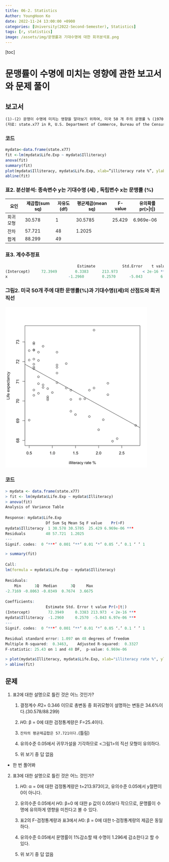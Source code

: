 ```yaml
---
title: 06-2. Statistics
Author: YoungHoon Ko
date: 2022-11-24 13:00:00 +0900
categories: [University(2022-Second-Semester), Statistics]
tags: [r, statistics]
image: /assets/img/문맹률과 기대수명에 대한 회귀분석표.png
---
```


[toc]



# 문맹률이 수명에 미치는 영향에 관한 보고서와 문제 풀이

## 보고서

```markdown
(1)-(2) 문맹이 수명에 미치는 영향을 알아보기 위하여, 미국 50 개 주의 문맹률 % (1970년)과 기대수명 (세)(1969–71년)을 조사하 였다.
(자료: state.x77 in R, U.S. Department of Commerce, Bureau of the Census (1977)) 단순회귀분석을 실시하여 아래의 표2과 표3를 얻었다.
```

### 코드

```R
mydata<-data.frame(state.x77)
fit <-lm(mydata$Life.Exp ~ mydata$Illiteracy)
anova(fit)
summary(fit)
plot(mydata$Illiteracy, mydata$Life.Exp, xlab=”illiteracy rate %”, ylab=”Life expectancy”)
abline(fit)
```



### 표2. 분산분석: 종속변수 y는 기대수명 (세) , 독립변수 x는 문맹률 (%)

| 요인      | 제곱합(sum sq) | 자유도(df) | 평균제곱(mean sq) | F-value | 유의확률 pr(>\|t\|) |
| --------- | -------------- | ---------- | ----------------- | ------- | ------------------- |
| 회귀 모형 | 30.578         | 1          | 30.5785           | 25.429  | 6.969e-06           |
| 잔차      | 57.721         | 48         | 1.2025            |         |                     |
| 합계      | 88.299         | 49         |                   |         |                     |



### 표3. 계수추정표

```R
								Estimate 			Std.Error    t value				Pr(>|t|)
(Intercept)     72.3949        0.3383      213.973			 < 2e-16 ***
x 							-1.2960        0.2570      -5.043        6.97e-06 ***   
```





### 그림2. 미국 50개 주에 대한 문맹률(%)과 기대수명((세)의 산점도와 회귀직선

<img src="/assets/img/문맹률과 기대수명에 대한 회귀분석표.png" alt="이미지" style="zoom:50%;" />





### 코드

```R
> mydata <- data.frame(state.x77)
> fit <- lm(mydata$Life.Exp ~ mydata$Illiteracy)
> anova(fit)
Analysis of Variance Table

Response: mydata$Life.Exp
                  Df Sum Sq Mean Sq F value    Pr(>F)    
mydata$Illiteracy  1 30.578 30.5785  25.429 6.969e-06 ***
Residuals         48 57.721  1.2025                      
---
Signif. codes:  0 ‘***’ 0.001 ‘**’ 0.01 ‘*’ 0.05 ‘.’ 0.1 ‘ ’ 1
```

```R
> summary(fit)

Call:
lm(formula = mydata$Life.Exp ~ mydata$Illiteracy)

Residuals:
    Min      1Q  Median      3Q     Max 
-2.7169 -0.8063 -0.0349  0.7674  3.6675 

Coefficients:
                  Estimate Std. Error t value Pr(>|t|)    
(Intercept)        72.3949     0.3383 213.973  < 2e-16 ***
mydata$Illiteracy  -1.2960     0.2570  -5.043 6.97e-06 ***
---
Signif. codes:  0 ‘***’ 0.001 ‘**’ 0.01 ‘*’ 0.05 ‘.’ 0.1 ‘ ’ 1

Residual standard error: 1.097 on 48 degrees of freedom
Multiple R-squared:  0.3463,	Adjusted R-squared:  0.3327 
F-statistic: 25.43 on 1 and 48 DF,  p-value: 6.969e-06
```

```R
> plot(mydata$Illiteracy, mydata$Life.Exp, xlab="illiteracy rate %", ylab="Life expectancy")
> abline(fit)
```





## 문제

1. 표2에 대한 설명으로 틀린 것은 어느 것인가?

   1. 결정계수 𝑅2= 0.346 이므로 총변동 중 회귀모형이 설명하는 변동은 34.6%이다.(30.578/88.299)

   2.  𝐻0: β = 0에 대한 검정통계량은 F=25.4이다.

   3.  `잔차의 평균제곱합은 57.721이다.`(틀림)

   4. 유의수준 0.05에서 귀무가설을 기각하므로 <그림1>의 직선 모형이 유의하다.
   5.  위 보기 중 답 없음



- 한 번 풀어봐

2. 표3에 대한 설명으로 틀린 것은 어느 것인가?

   1. 𝐻0: α = 0에 대한 검정통계량은 t=213.973이고, 유의수준 0.05에서 y절편이 0이 아니다.

   2. 유의수준 0.05에서 𝐻0: β=0 에 대한 p 값이 0.05보다 작으므로, 문맹률이 수명에 유의하게 영향을 미친다고 볼 수 있다.

   3. 표2의 F-검정통계량과 표3에서 𝐻0: β = 0에 대한 t-검정통계량의 제곱은 동일하다. 

   4. 유의수준 0.05에서 문맹률이 1%감소할 때 수명이 1.296세 감소한다고 할 수 있다. 

   5. 위 보기 중 답 없음

   